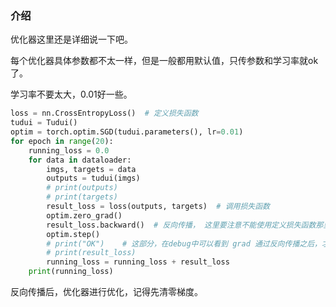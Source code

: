 ### 介绍

优化器这里还是详细说一下吧。

每个优化器具体参数都不太一样，但是一般都用默认值，只传参数和学习率就ok了。

学习率不要太大，0.01好一些。

```python
loss = nn.CrossEntropyLoss()  # 定义损失函数
tudui = Tudui()
optim = torch.optim.SGD(tudui.parameters(), lr=0.01)
for epoch in range(20):
    running_loss = 0.0
    for data in dataloader:
        imgs, targets = data
        outputs = tudui(imgs)
        # print(outputs)
        # print(targets)
        result_loss = loss(outputs, targets)  # 调用损失函数
        optim.zero_grad()
        result_loss.backward()  # 反向传播， 这里要注意不能使用定义损失函数那里的 loss，而要使用 调用损失函数之后的 result_loss
        optim.step()
        # print("OK")    # 这部分，在debug中可以看到 grad 通过反向传播之后，才有值，debug修好了之后，再来看这里
        # print(result_loss)
        running_loss = running_loss + result_loss
    print(running_loss)
```

反向传播后，优化器进行优化，记得先清零梯度。